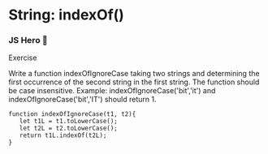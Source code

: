 # String: indexOf()

### JS Hero 🥋

Exercise

Write a function indexOfIgnoreCase taking two strings and determining the first occurrence of the second string in the first string. The function should be case insensitive.
Example: indexOfIgnoreCase('bit','it') and indexOfIgnoreCase('bit','IT') should return 1.

    function indexOfIgnoreCase(t1, t2){
       let t1L = t1.toLowerCase();
       let t2L = t2.toLowerCase();
       return t1L.indexOf(t2L);
    }
